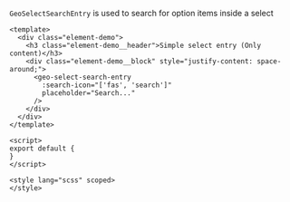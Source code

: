 `GeoSelectSearchEntry` is used to search for option items inside a select

```vue
<template>
  <div class="element-demo">
    <h3 class="element-demo__header">Simple select entry (Only content)</h3>
    <div class="element-demo__block" style="justify-content: space-around;">
      <geo-select-search-entry
        :search-icon="['fas', 'search']"
        placeholder="Search..."
      />
    </div>
  </div>
</template>

<script>
export default {
}
</script>

<style lang="scss" scoped>
</style>
```
